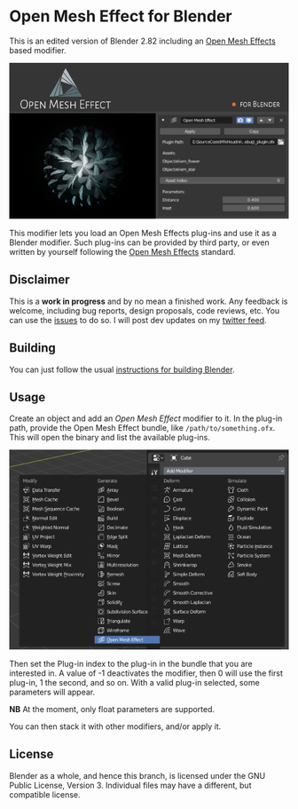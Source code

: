 
Open Mesh Effect for Blender
============================

This is an edited version of Blender 2.82 including an [Open Mesh Effects](https://github.com/eliemichel/OpenMeshEffect) based modifier.

![OpenMeshEffect modifier for Blender](doc/openmesheffect/openmesheffect-for-blender.png)

This modifier lets you load an Open Mesh Effects plug-ins and use it as a Blender modifier. Such plug-ins can be provided by third party, or even written by yourself following the [Open Mesh Effects](https://github.com/eliemichel/OpenMeshEffect) standard.

## Disclaimer

This is a **work in progress** and by no mean a finished work. Any feedback is welcome, including bug reports, design proposals, code reviews, etc. You can use the [issues](https://github.com/eliemichel/OpenMeshEffectForBlender/issues) to do so. I will post dev updates on my [twitter feed](https://twitter.com/exppad).

## Building

You can just follow the usual [instructions for building Blender](https://wiki.blender.org/wiki/Building_Blender).

## Usage

Create an object and add an *Open Mesh Effect* modifier to it. In the plug-in path, provide the Open Mesh Effect bundle, like `/path/to/something.ofx`. This will open the binary and list the available plug-ins.

![OpenMeshEffect modifier](doc/openmesheffect/openmesheffect-create.png)


Then set the Plug-in index to the plug-in in the bundle that you are interested in. A value of -1 deactivates the modifier, then 0 will use the first plug-in, 1 the second, and so on. With a valid plug-in selected, some parameters will appear.

**NB** At the moment, only float parameters are supported.

You can then stack it with other modifiers, and/or apply it.

## License

Blender as a whole, and hence this branch, is licensed under the GNU Public License, Version 3.
Individual files may have a different, but compatible license.
